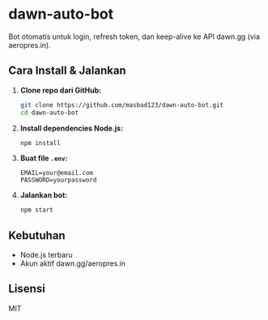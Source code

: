 # dawn-auto-bot

Bot otomatis untuk login, refresh token, dan keep-alive ke API dawn.gg (via aeropres.in).

## Cara Install & Jalankan

1. **Clone repo dari GitHub:**
   ```bash
   git clone https://github.com/masbad123/dawn-auto-bot.git
   cd dawn-auto-bot
   ```

2. **Install dependencies Node.js:**
   ```bash
   npm install
   ```

3. **Buat file `.env`:**
   ```
   EMAIL=your@email.com
   PASSWORD=yourpassword
   ```

4. **Jalankan bot:**
   ```bash
   npm start
   ```

## Kebutuhan

- Node.js terbaru
- Akun aktif dawn.gg/aeropres.in

## Lisensi

MIT
